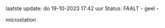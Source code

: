 laatste update: 
do 19-10-2023 17:42   uur 
Status: FAALT - geel - 
<div class="service Y">microstation</div>
